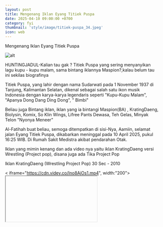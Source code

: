 ```yaml
---
layout: post
title: Mengenang Iklan Eyang Titiek Puspa
date: 2025-04-10 09:00:00 +0700
category: fyi
thumbnail: 'style/image/titiek-puspa_34.jpeg'
icon: web
---
```

Mengenang Iklan Eyang Titiek Puspa

![alt](https://blogger.googleusercontent.com/img/b/R29vZ2xl/AVvXsEgt-EpnYmFj00rZVpMEkuNdLvshM9a6bIwwlJR6DIlex2dgQqZv7x1xB8v5hTdTABvGITooOdjODfPOYAvpGoSe4KScnQ2cyMRXJXUTmiXb9It5kUmd_HtWJDsmUWQqCTipezwDGGG6qpfZ-rXU618b4K18bxmH7d4CXC72c9TIuyzOvOG0RaQtZmPOh34/s933/titiek-puspa_34.jpeg)


HUNTINGJADUL-Kalian tau gak ? Titiek Puspa yang sering menyanyikan lagu kupu - kupu malam, sama bintang iklannya Maspion?,kalau belum tau ini sekilas biografinya


Titiek Puspa, yang lahir dengan nama Sudarwati pada 1 November 1937 di Tanjung, Kalimantan Selatan, dikenal sebagai salah satu ikon musik Indonesia dengan karya-karya legendaris seperti "Kupu-Kupu Malam", "Apanya Dong Dang Ding Dong", " Bimbi"


Beliau juga Bintang iklan, iklan yang ia bintangi Maspion(BA) , KratingDaeng, Biolysin, Komix, So Klin Wings, Lifree Pants Dewasa, Teh Gelas, Minyak Telon "Nyonya Meneer"


Al-Fatihah buat beliau, semoga ditempatkan di sisi-Nya, Aamiin, selamat jalan Eyang Titiek Puspa, dikabarkan meninggal pada 10 April 2025, pukul 16:25 WIB. Di Rumah Sakit Medistra akibat pendarahan Otak.



Iklan yang mimin kenang dan ada video nya yaitu iklan KratingDaeng versi Wrestling (Project pop), disana juga ada Tika Project Pop


Iklan KratingDaeng (Wrestling Project Pop) 30 Sec - 2010

< iframe="https://cdn.videy.co/Ino8AjOs1.mp4", width:"200"><iframe/>

Produksi Agensi PT. Chuo Senko Indonesia - 2009(prod) #HuntingJadul
